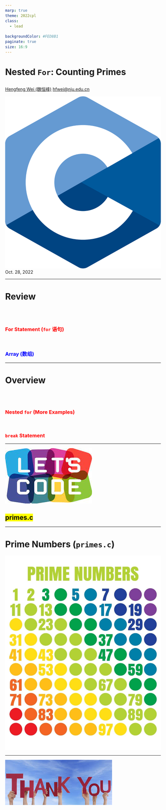```yaml
---
marp: true
theme: 2022cpl
class:
  - lead

backgroundColor: #FED8B1
paginate: true
size: 16:9
---
```

# <p id = "small-caps"> Nested `For`: Counting Primes</p>

[Hengfeng Wei (魏恒峰)](https://hengxin.github.io/)
hfwei@nju.edu.cn

![w:200](figs/C.png)
Oct. 28, 2022

---
# Review
<br>
<br>

<font color = red>

### For Statement (`for` 语句)
</font>
<br>

### <font color = blue>Array (数组)</font>

---
# Overview
<br>
<br>

<font color = red>

### Nested `for` (More Examples)
<br>

### `break` Statement
</font>

---
![w:600](figs/lets-code.jpeg)

## <mark>primes.c</mark>

---
# Prime Numbers (`primes.c`)

![w:400](figs/prime.jpg)

---
![bg w:800](figs/thankyou.jpg)